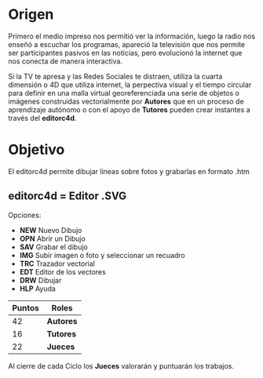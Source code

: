 # Origen

Primero el medio impreso nos permitió ver la información, luego la radio nos enseñó a escuchar los programas, apareció la televisión que nos permite ser participantes pasivos en las noticias, pero evolucionó la internet que nos conecta de manera interactiva.

Si la TV te apresa y las Redes Sociales te distraen, utiliza la cuarta dimensión o 4D que utiliza internet, la perpectiva visual y el tiempo circular para definir en una malla virtual georeferenciada una serie de objetos o imágenes construidas vectorialmente por **Autores** que en un proceso de aprendizaje autónomo o con el apoyo de **Tutores** pueden crear instantes a través del **editorc4d**. 

# Objetivo

El editorc4d permite dibujar lineas sobre fotos y grabarlas en formato .htm

## editorc4d = Editor .SVG
Opciones:
* **NEW** Nuevo Dibujo
* **OPN** Abrir un Dibujo
* **SAV** Grabar el dibujo
* **IMG** Subir imagen o foto y seleccionar un recuadro
* **TRC** Trazador vectorial 
* **EDT** Editor de los vectores
* **DRW** Dibujar 
* **HLP** Ayuda

| Puntos |    Roles    |
| ------ | ------------|
|   42   | **Autores** |
|   16   | **Tutores** |
|   22   | **Jueces**  |

Al cierre de  cada Ciclo los **Jueces** valorarán y puntuarán los trabajos.
